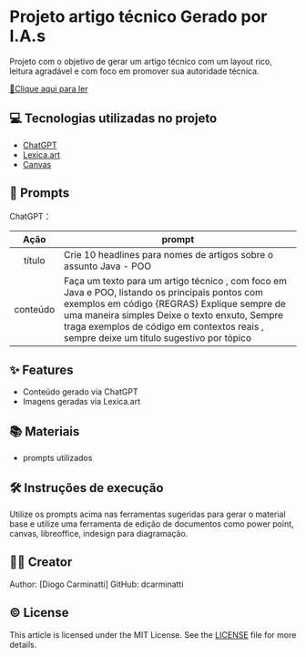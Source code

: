 # Projeto artigo técnico Gerado por I.A.s

Projeto com o objetivo de gerar um artigo técnico com um layout rico, leitura agradável e com foco em promover sua autoridade técnica.

[📕Clique aqui para ler](https://web.dio.me/articles/encapsulamento-em-java-protegendo-seus-dados-com-poo?back=%2Farticles&page=1&order=oldest)

## 💻 Tecnologias utilizadas no projeto

- [ChatGPT](https://chat.openai.com/) 
- [Lexica.art](https://lexica.art/)
- [Canvas](https://www.canva.com/)

## 🧠 Prompts


ChatGPT：

|   Ação   | prompt                                                                                                                                                                                                                                                                         |
| :------: | ------------------------------------------------------------------------------------------------------------------------------------------------------------------------------------------------------------------------------------------------------------------------------ |
|  título  | Crie 10 headlines para nomes de artigos sobre o assunto Java - POO                                                     |
| conteúdo | Faça um texto para um artigo técnico , com foco em Java e POO, listando os principais pontos com exemplos em código {REGRAS} Explique sempre de uma maneira simples Deixe o texto enxuto, Sempre traga exemplos de código em contextos reais , sempre deixe um título sugestivo por tópico |


## ✨ Features

- Conteúdo gerado via ChatGPT
- Imagens geradas via Lexica.art

## 📚 Materiais

- prompts utilizados

## 🛠️ Instruções de execução

Utilize os prompts acima nas ferramentas sugeridas para gerar o material base e utilize uma ferramenta de edição de documentos como power point, canvas, libreoffice, indesign para diagramação.

## 👨‍💻 Creator
Author: [Diogo Carminatti]
GitHub: dcarminatti

## ©️ License
This article is licensed under the MIT License. See the [LICENSE](https://github.com/dcarminatti/nodejs-the-fellowship-of-the-api/blob/main/LICENSE) file for more details.

